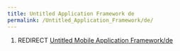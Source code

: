 ```yaml
---
title: Untitled Application Framework de
permalink: /Untitled_Application_Framework/de/
---
```


1.  REDIRECT [Untitled Mobile Application Framework/de](/Untitled_Mobile_Application_Framework/de "wikilink")
